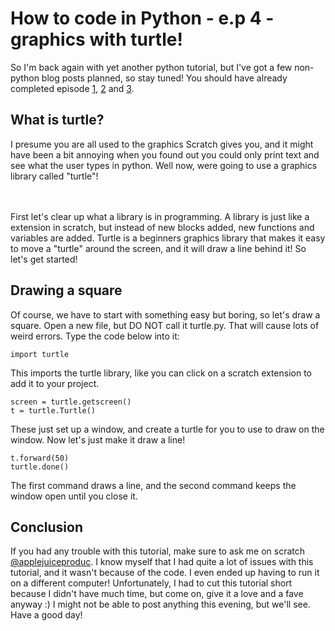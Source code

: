 # How to code in Python - e.p 4 - graphics with turtle!
So I'm back again with yet another python tutorial, but I've got a few non-python blog posts planned, so stay tuned!
You should have already completed episode [1](https://thedailygobo.scratchtools.app/post/143), [2](https://thedailygobo.scratchtools.app/post/186) and [3](https://thedailygobo.scratchtools.app/post/251/).
## What is turtle?
I presume you are all used to the graphics Scratch gives you, and it might have been a bit annoying when you found out you could only print text and see what the user types in python. Well now, were going to use a graphics library called "turtle"!

ㅤ

First let's clear up what a library is in programming. A library is just like a extension in scratch, but instead of new blocks added, new functions and variables are added. Turtle is a beginners graphics library that makes it easy to move a "turtle" around the screen, and it will draw a line behind it! So let's get started!
## Drawing a square
Of course, we have to start with something easy but boring, so let's draw a square. Open a new file, but DO NOT call it turtle.py. That will cause lots of weird errors. Type the code below into it:
```
import turtle
```
This imports the turtle library, like you can click on a scratch extension to add it to your project.
```
screen = turtle.getscreen()
t = turtle.Turtle()
```
These just set up a window, and create a turtle for you to use to draw on the window. Now let's just make it draw a line!
```
t.forward(50)
turtle.done()
```
The first command draws a line, and the second command keeps the window open until you close it.
## Conclusion
If you had any trouble with this tutorial, make sure to ask me on scratch [@applejuiceproduc](https://scratch.mit.edu/users/applejuiceproduc). I know myself that I had quite a lot of issues with this tutorial, and it wasn't because of the code. I even ended up having to run it on a different computer! Unfortunately, I had to cut this tutorial short because I didn't have much time, but come on, give it a love and a fave anyway :) I might not be able to post anything this evening, but we'll see. Have a good day!